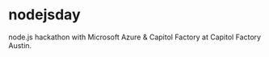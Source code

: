 nodejsday
=========

node.js hackathon with Microsoft Azure &amp; Capitol Factory at Capitol Factory Austin.
